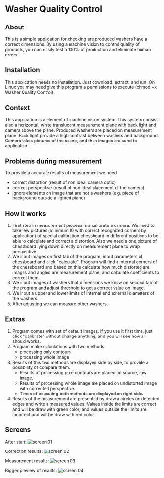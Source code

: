 # Washer Quality Control

## About
This is a simple application for checking are produced washers have a correct dimensions. By using a machine vision to control quality of products, you can easily test a 100% of production and eliminate human errors.

## Installation
This application needs no installation. Just download, extract, and run. On Linux you may need give this program a permissions to execute (chmod +x Washer Quality Control).

## Context
This application is a element of machine vision system. This system consist also a horizontal, white translucent measurement plane with back light and camera above the plane. Produced washers are placed on measurement plane. Back light provide a high contrast between washers and background. Camera takes pictures of the scene, and then images are send to application.

## Problems during measurement
To provide a accurate results of measurement we need:
   * correct distortion (result of non ideal camera optic)
   * correct perspective (result of non ideal placement of the camera)
   * ignore elements on image that are not a washers (e.g. piece of background outside a lighted plane)

## How it works
1. First step in measurement process is a calibrate a camera. We need to take few pictures (minimum 10 with correct recognized corners by application) of special calibration chessboard in different positions to be able to calculate and correct a distortion. Also we need a one picture of chessboard lying down directly on measurement plane to wrap perspective.
2. We input images on first tab of the program, input parameters of chessboard and click "calculate". Program will find a internal corners of the chessboard and based on this calculate how much distorted are images and angled are measurement plane, and calculate coefficients to correct them.
3. We input images of washers that dimensions we know on second tab of the program and adjust threshold to get a correct value on image.
4. We input a upper and lower limits of internal end external diameters of the washers.
5. After adjusting we can measure other washers.

## Extras
1. Program comes with set of default images. If you use it first time, just click "calibrate" without change anything, and you will see how all should works.
2. Program make calculations with two methods:
   * processing only contours
   * processing whole image
3. Results of this two methods are displayed side by side, to provide a possibility of compare them.
   * Results of processing pure contours are placed on source, raw image.
   * Results of processing whole image are placed on undistorted image with corrected perspective.
   * Times of executing both methods are displayed on right side.
4. Results of the measurement are presented by draw a circles on detected edges and write a measured values. Values inside the limits are correct and will be draw with green color, and values outside the limits are incorrect and will be draw with red color.

## Screens
After start:
![screen 01](https://user-images.githubusercontent.com/42303256/45972393-e016e380-c03b-11e8-9e90-85d669868b0e.png)

Correction results:
![screen 02](https://user-images.githubusercontent.com/42303256/45972395-e016e380-c03b-11e8-9245-7b5159e5007a.png)

Measurement results:
![screen 03](https://user-images.githubusercontent.com/42303256/45972396-e0af7a00-c03b-11e8-9577-1fd25cee2c1e.png)

Bigger preview of results:
![screen 04](https://user-images.githubusercontent.com/42303256/45972397-e0af7a00-c03b-11e8-86b4-2263aeefd08f.png)
